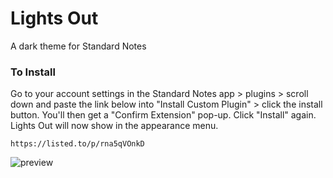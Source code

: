 # Lights Out

A dark theme for Standard Notes

### To Install
Go to your account settings in the Standard Notes app > plugins > scroll down and paste the link below into "Install Custom Plugin" > click the install button. You'll then get a "Confirm Extension" pop-up. Click "Install" again. Lights Out will now show in the appearance menu.
```
https://listed.to/p/rna5qVOnkD
```
![preview](https://raw.githubusercontent.com/m00t316/lights-out/main/lights-out-preview.png)
